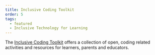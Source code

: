 ```yaml
---
title: Inclusive Coding Toolkit
order: 5
tags:
  - featured
  - Inclusive Technology for Learning
---
```

The [Inclusive Coding Toolkit](https://weavly.org/learn/activities/?type=On-Screen) offers a collection of open, coding related activities and resources for learners, parents and educators.
